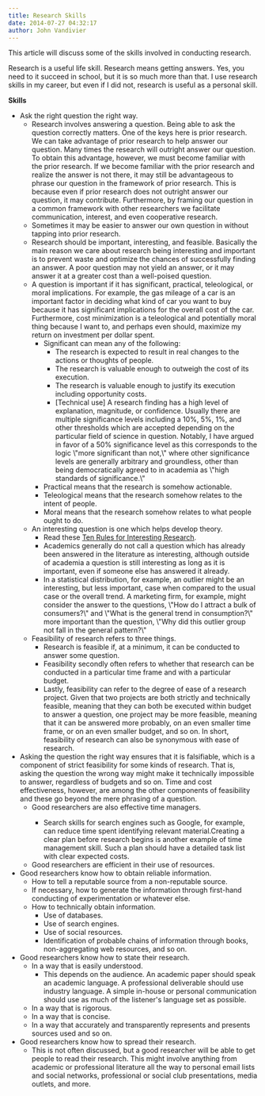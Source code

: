 ```yaml
---
title: Research Skills
date: 2014-07-27 04:32:17
author: John Vandivier
---
```




This article will discuss some of the skills involved in conducting research.

Research is a useful life skill. Research means getting answers. Yes, you need to it succeed in school, but it is so much more than that. I use research skills in my career, but even if I did not, research is useful as a personal skill.

<strong>Skills</strong>
<ul>
	<li>Ask the right question the right way.
<ul>
	<li>Research involves answering a question. Being able to ask the question correctly matters. One of the keys here is prior research. We can take advantage of prior research to help answer our question. Many times the research will outright answer our question. To obtain this advantage, however, we must become familiar with the prior research. If we become familiar with the prior research and realize the answer is not there, it may still be advantageous to phrase our question in the framework of prior research. This is because even if prior research does not outright answer our question, it may contribute. Furthermore, by framing our question in a common framework with other researchers we facilitate communication, interest, and even cooperative research.</li>
	<li>Sometimes it may be easier to answer our own question in without tapping into prior research.</li>
	<li>Research should be important, interesting, and feasible. Basically the main reason we care about research being interesting and important is to prevent waste and optimize the chances of successfully finding an answer. A poor question may not yield an answer, or it may answer it at a greater cost than a well-poised question.</li>
</ul>
<ul>
	<li>A question is important if it has significant, practical, teleological, or moral implications. For example, the gas mileage of a car is an important factor in deciding what kind of car you want to buy because it has significant implications for the overall cost of the car. Furthermore, cost minimization is a teleological and potentially moral thing because I want to, and perhaps even should, maximize my return on investment per dollar spent.
<ul>
	<li>Significant can mean any of the following:
<ul>
	<li>The research is expected to result in real changes to the actions or thoughts of people.</li>
	<li>The research is valuable enough to outweigh the cost of its execution.</li>
	<li>The research is valuable enough to justify its execution including opportunity costs.</li>
</ul>
<ul>
	<li>[Technical use] A research finding has a high level of explanation, magnitude, or confidence. Usually there are multiple significance levels including a 10%, 5%, 1%, and other thresholds which are accepted depending on the particular field of science in question. Notably, I have argued in favor of a 50% significance level as this corresponds to the logic \"more significant than not,\" where other significance levels are generally arbitrary and groundless, other than being democratically agreed to in academia as \"high standards of significance.\"</li>
</ul>
</li>
	<li>Practical means that the research is somehow actionable.</li>
	<li>Teleological means that the research somehow relates to the intent of people.</li>
	<li>Moral means that the research somehow relates to what people ought to do.</li>
</ul>
</li>
	<li>An interesting question is one which helps develop theory.
<ul>
	<li>Read these <a href=\"https://www.linkedin.com/today/post/article/20140416093521-82961611-ten-rules-for-interesting-research\">Ten Rules for Interesting Research</a>.</li>
	<li>Academics generally do not call a question which has already been answered in the literature as interesting, although outside of academia a question is still interesting as long as it is important, even if someone else has answered it already.</li>
	<li>In a statistical distribution, for example, an outlier might be an interesting, but less important, case when compared to the usual case or the overall trend. A marketing firm, for example, might consider the answer to the questions, \"How do I attract a bulk of consumers?\" and \"What is the general trend in consumption?\" more important than the question, \"Why did this outlier group not fall in the general pattern?\"</li>
</ul>
</li>
	<li>Feasibility of research refers to three things.
<ul>
	<li>Research is feasible if, at a minimum, it can be conducted to answer some question.</li>
	<li>Feasibility secondly often refers to whether that research can be conducted in a particular time frame and with a particular budget.</li>
	<li>Lastly, feasibility can refer to the degree of ease of a research project. Given that two projects are both strictly and technically feasible, meaning that they can both be executed within budget to answer a question, one project may be more feasible, meaning that it can be answered more probably, on an even smaller time frame, or on an even smaller budget, and so on. In short, feasibility of research can also be synonymous with ease of research.</li>
</ul>
</li>
</ul>
</li>
	<li>Asking the question the right way ensures that it is falsifiable, which is a component of strict feasibility for some kinds of research. That is, asking the question the wrong way might make it technically impossible to answer, regardless of budgets and so on. Time and cost effectiveness, however, are among the other components of feasibility and these go beyond the mere phrasing of a question.
<ul>
	<li>Good researchers are also effective time managers.</li>
</ul>
</li>
<ul>
<ul>
	<li>Search skills for search engines such as Google, for example, can reduce time spent identifying relevant material.Creating a clear plan before research begins is another example of time management skill. Such a plan should have a detailed task list with clear expected costs.</li>
</ul>
	<li>Good researchers are efficient in their use of resources.</li>
</ul>
	<li>Good researchers know how to obtain reliable information.
<ul>
	<li>How to tell a reputable source from a non-reputable source.</li>
	<li>If necessary, how to generate the information through first-hand conducting of experimentation or whatever else.</li>
	<li>How to technically obtain information.
<ul>
	<li>Use of databases.</li>
	<li>Use of search engines.</li>
	<li>Use of social resources.</li>
	<li>Identification of probable chains of information through books, non-aggregating web resources, and so on.</li>
</ul>
</li>
</ul>
</li>
	<li>Good researchers know how to state their research.
<ul>
	<li>In a way that is easily understood.
<ul>
	<li>This depends on the audience. An academic paper should speak an academic language. A professional deliverable should use industry language. A simple in-house or personal communication should use as much of the listener's language set as possible.</li>
</ul>
</li>
	<li>In a way that is rigorous.</li>
	<li>In a way that is concise.</li>
	<li>In a way that accurately and transparently represents and presents sources used and so on.</li>
</ul>
</li>
	<li>Good researchers know how to spread their research.
<ul>
	<li>This is not often discussed, but a good researcher will be able to get people to read their research. This might involve anything from academic or professional literature all the way to personal email lists and social networks, professional or social club presentations, media outlets, and more.</li>
</ul>
</li>
</ul>